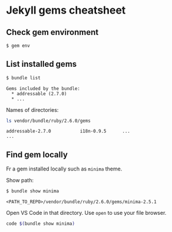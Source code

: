# Jekyll gems cheatsheet

## Check gem environment

```sh
$ gem env
```

## List installed gems

```sh
$ bundle list
```
```
Gems included by the bundle:
  * addressable (2.7.0)
  * ...
```

Names of directories:

```sh
ls vendor/bundle/ruby/2.6.0/gems
```
```
addressable-2.7.0           i18n-0.9.5      ...
...
```

## Find gem locally

Fr a gem installed locally such as `minima` theme.

Show path:

```sh
$ bundle show minima
```
```
<PATH_TO_REPO>/vendor/bundle/ruby/2.6.0/gems/minima-2.5.1
```

Open VS Code in that directory. Use `open` to use your file browser.

```sh
code $(bundle show minima)
```
<!--stackedit_data:
eyJoaXN0b3J5IjpbLTc2MzcyMzE4MV19
-->